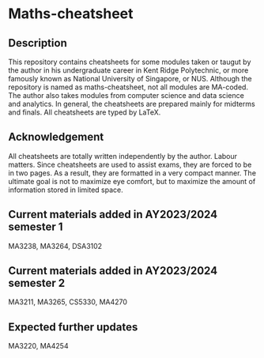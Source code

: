 # Maths-cheatsheet
## Description
This repository contains cheatsheets for some modules taken or taugut by the author in his undergraduate career in Kent Ridge Polytechnic, or more famously known as National University of Singapore, or NUS. Although the repository is named as maths-cheatsheet, not all modules are MA-coded. The author also takes modules from computer science and data science and analytics. In general, the cheatsheets are prepared mainly for midterms and finals. All cheatsheets are typed by LaTeX.
## Acknowledgement
All cheatsheets are totally written independently by the author. Labour matters. Since cheatsheets are used to assist exams, they are forced to be in two pages. As a result, they are formatted in a very compact manner. The ultimate goal is not to maximize eye comfort, but to maximize the amount of information stored in limited space.
## Current materials added in AY2023/2024 semester 1
MA3238, MA3264, DSA3102
## Current materials added in AY2023/2024 semester 2
MA3211, MA3265, CS5330, MA4270
## Expected further updates
MA3220, MA4254
